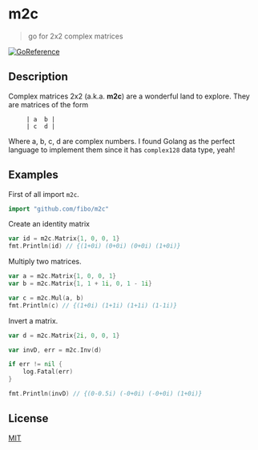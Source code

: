 # m2c

> go for 2x2 complex matrices

[![GoReference](https://pkg.go.dev/badge/github.com/fibo/m2c)](https://pkg.go.dev/github.com/fibo/m2c)

## Description

Complex matrices 2x2 (a.k.a. **m2c**) are a wonderful land to explore.
They are matrices of the form

```
     | a  b |
     | c  d |
```

Where a, b, c, d are complex numbers. I found Golang as the perfect
language to implement them since it has `complex128` data type, yeah!

## Examples

First of all import `m2c`.

```go
import "github.com/fibo/m2c"
```

Create an identity matrix

```go
var id = m2c.Matrix{1, 0, 0, 1}
fmt.Println(id) // {(1+0i) (0+0i) (0+0i) (1+0i)}
```

Multiply two matrices.

```go
var a = m2c.Matrix{1, 0, 0, 1}
var b = m2c.Matrix{1, 1 + 1i, 0, 1 - 1i}

var c = m2c.Mul(a, b)
fmt.Println(c) // {(1+0i) (1+1i) (1+1i) (1-1i)}
```

Invert a matrix.

```go
var d = m2c.Matrix{2i, 0, 0, 1}

var invD, err = m2c.Inv(d)

if err != nil {
	log.Fatal(err)
}

fmt.Println(invD) // {(0-0.5i) (-0+0i) (-0+0i) (1+0i)}
```

## License

[MIT](https://fibo.github.io/mit-license/)

